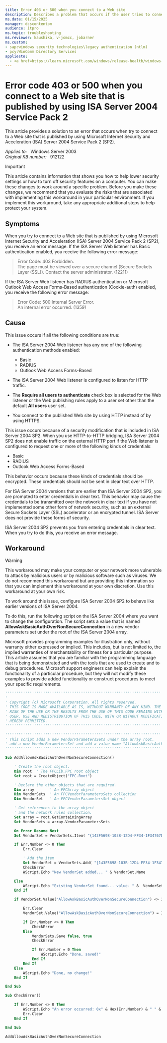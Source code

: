 ```yaml
---
title: Error 403 or 500 when you connect to a Web site
description: Describes a problem that occurs if the user tries to connect to a computer that is running ISA Server 2004 SP2 and that requires Basic, RADIUS, or OWA Forms-Based authentication. A script is available to work around this issue.
ms.date: 01/15/2025
manager: dcscontentpm
audience: itpro
ms.topic: troubleshooting
ms.reviewer: kaushika, v-jomcc, jobarner
ms.custom:
- sap:windows security technologies\legacy authentication (ntlm)
- pcy:WinComm Directory Services
appliesto:
  - <a href=https://learn.microsoft.com/windows/release-health/windows-server-release-info target=_blank>Supported versions of Windows Server</a>
---
```

# Error code 403 or 500 when you connect to a Web site that is published by using ISA Server 2004 Service Pack 2

This article provides a solution to an error that occurs when try to connect to a Web site that is published by using Microsoft Internet Security and Acceleration (ISA) Server 2004 Service Pack 2 (SP2).

_Applies to:_ &nbsp; Windows Server 2003  
_Original KB number:_ &nbsp; 912122

> [!IMPORTANT]
> This article contains information that shows you how to help lower security settings or how to turn off security features on a computer. You can make these changes to work around a specific problem. Before you make these changes, we recommend that you evaluate the risks that are associated with implementing this workaround in your particular environment. If you implement this workaround, take any appropriate additional steps to help protect your system.

## Symptoms

When you try to connect to a Web site that is published by using Microsoft Internet Security and Acceleration (ISA) Server 2004 Service Pack 2 (SP2), you receive an error message. If the ISA Server Web listener has Basic authentication enabled, you receive the following error message:

> Error Code: 403 Forbidden.  
The page must be viewed over a secure channel (Secure Sockets Layer (SSL)). Contact the server administrator. (12211)

If the ISA Server Web listener has RADIUS authentication or Microsoft Outlook Web Access Forms-Based authentication (Cookie-auth) enabled, you receive the following error message:

> Error Code: 500 Internal Server Error.  
An internal error occurred. (1359)

## Cause

This issue occurs if all the following conditions are true:

- The ISA Server 2004 Web listener has any one of the following authentication methods enabled:
  - Basic
  - RADIUS
  - Outlook Web Access Forms-Based

- The ISA Server 2004 Web listener is configured to listen for HTTP traffic.

- The **Require all users to authenticate** check box is selected for the Web listener or the Web publishing rules apply to a user set other than the default **All users** user set.

- You connect to the published Web site by using HTTP instead of by using HTTPS.

This issue occurs because of a security modification that is included in ISA Server 2004 SP2. When you use HTTP-to-HTTP bridging, ISA Server 2004 SP2 does not enable traffic on the external HTTP port if the Web listener is configured to request one or more of the following kinds of credentials:

- Basic
- RADIUS
- Outlook Web Access Forms-Based

This behavior occurs because these kinds of credentials should be encrypted. These credentials should not be sent in clear text over HTTP.

For ISA Server 2004 versions that are earlier than ISA Server 2004 SP2, you are prompted to enter credentials in clear text. This behavior may cause the credentials to be transmitted over the network in clear text if you have not implemented some other form of network security, such as an external Secure Sockets Layer (SSL) accelerator or an encrypted tunnel. ISA Server does not provide these forms of security.

ISA Server 2004 SP2 prevents you from entering credentials in clear text. When you try to do this, you receive an error message.

## Workaround

> [!WARNING]
> This workaround may make your computer or your network more vulnerable to attack by malicious users or by malicious software such as viruses. We do not recommend this workaround but are providing this information so that you can implement this workaround at your own discretion. Use this workaround at your own risk.

To work around this issue, configure ISA Server 2004 SP2 to behave like earlier versions of ISA Server 2004.

To do this, run the following script on the ISA Server 2004 where you want to change the configuration. The script sets a value that is named **AllowAskBasicAuthOverNonSecureConnection** in a new vendor parameters set under the root of the ISA Server 2004 array.

Microsoft provides programming examples for illustration only, without warranty either expressed or implied. This includes, but is not limited to, the implied warranties of merchantability or fitness for a particular purpose. This article assumes that you are familiar with the programming language that is being demonstrated and with the tools that are used to create and to debug procedures. Microsoft support engineers can help explain the functionality of a particular procedure, but they will not modify these examples to provide added functionality or construct procedures to meet your specific requirements.

```vb
''''''''''''''''''''''''''''''''''''''''''''''''''''''''''''''''''''''''''''''''
'
' Copyright (c) Microsoft Corporation. All rights reserved.
' THIS CODE IS MADE AVAILABLE AS IS, WITHOUT WARRANTY OF ANY KIND. THE ENTIRE
' RISK OF THE USE OR THE RESULTS FROM THE USE OF THIS CODE REMAINS WITH THE
' USER. USE AND REDISTRIBUTION OF THIS CODE, WITH OR WITHOUT MODIFICATION, IS
' HEREBY PERMITTED.
''''''''''''''''''''''''''''''''''''''''''''''''''''''''''''''''''''''''''''''''

''''''''''''''''''''''''''''''''''''''''''''''''''''''''''''''''''''''''''''''''
' This script adds a new VendorParametersSets under the array root.
' add a new VendorParametersSet and add a value name "AllowAskBasicAuthOverNonSecureConnection" set to 1.
''''''''''''''''''''''''''''''''''''''''''''''''''''''''''''''''''''''''''''''''

Sub AddAllowAskBasicAuthOverNonSecureConnection()

    ' Create the root object.
    Dim root  ' The FPCLib.FPC root object
    Set root = CreateObject("FPC.Root")

    ' Declare the other objects that are required.
    Dim array       ' An FPCArray object
    Dim VendorSets  ' An FPCVendorParametersSets collection
    Dim VendorSet   ' An FPCVendorParametersSet object

    ' Get references to the array object
    ' and the network rules collection.
    Set array = root.GetContainingArray
    Set VendorSets = array.VendorParametersSets

    On Error Resume Next
    Set VendorSet = VendorSets.Item( "{143F5698-103B-12D4-FF34-1F34767DEabc}" )

    If Err.Number <> 0 Then
        Err.Clear

        ' Add the item
        Set VendorSet = VendorSets.Add( "{143F5698-103B-12D4-FF34-1F34767DEabc}" )
        CheckError
        WScript.Echo "New VendorSet added... " & VendorSet.Name

    Else
        WScript.Echo "Existing VendorSet found... value- " &  VendorSet.Value("AllowAskBasicAuthOverNonSecureConnection")
    End If

    if VendorSet.Value("AllowAskBasicAuthOverNonSecureConnection") <> 1 Then

        Err.Clear
        VendorSet.Value("AllowAskBasicAuthOverNonSecureConnection") = 1

        If Err.Number <> 0 Then
            CheckError
        Else
            VendorSets.Save false, true
            CheckError

            If Err.Number = 0 Then
                WScript.Echo "Done, saved!"
            End If
        End If
    Else
        WScript.Echo "Done, no change!"
    End If

End Sub

Sub CheckError()

    If Err.Number <> 0 Then
        WScript.Echo "An error occurred: 0x" & Hex(Err.Number) & " " & Err.Description
        Err.Clear
    End If

End Sub

AddAllowAskBasicAuthOverNonSecureConnection
```
